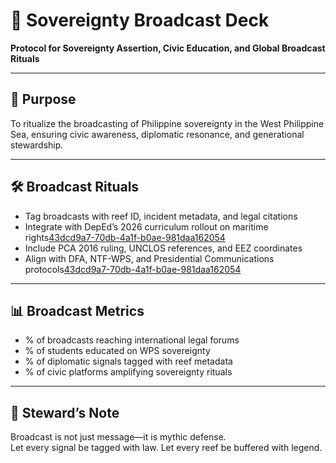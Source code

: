 # 📜 Sovereignty Broadcast Deck  
**Protocol for Sovereignty Assertion, Civic Education, and Global Broadcast Rituals**

---

## 🧠 Purpose  
To ritualize the broadcasting of Philippine sovereignty in the West Philippine Sea, ensuring civic awareness, diplomatic resonance, and generational stewardship.

---

## 🛠️ Broadcast Rituals  
- Tag broadcasts with reef ID, incident metadata, and legal citations  
- Integrate with DepEd’s 2026 curriculum rollout on maritime rights[43dcd9a7-70db-4a1f-b0ae-981daa162054](https://www.smartparenting.com.ph/life/news/west-philippine-sea-lessons-schools-a6837-20250912-dyn?citationMarker=43dcd9a7-70db-4a1f-b0ae-981daa162054 "5")  
- Include PCA 2016 ruling, UNCLOS references, and EEZ coordinates  
- Align with DFA, NTF-WPS, and Presidential Communications protocols[43dcd9a7-70db-4a1f-b0ae-981daa162054](https://pia.gov.ph/malacanang-continues-to-assert-ph-sovereignty-in-wps/?citationMarker=43dcd9a7-70db-4a1f-b0ae-981daa162054 "6")

---

## 📊 Broadcast Metrics  
- % of broadcasts reaching international legal forums  
- % of students educated on WPS sovereignty  
- % of diplomatic signals tagged with reef metadata  
- % of civic platforms amplifying sovereignty rituals

---

## 🧠 Steward’s Note  
Broadcast is not just message—it is mythic defense.  
Let every signal be tagged with law. Let every reef be buffered with legend.
